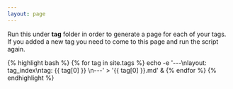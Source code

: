 ```yaml
---
layout: page
---
```


Run this under **tag** folder in order to generate a page for each of your tags. If you added a new tag you need to come to this page and run the script again.

{% highlight bash %}
{% for tag in site.tags %}
echo -e '---\nlayout: tag_index\ntag: {{ tag[0] }} \n---' > '{{ tag[0] }}.md' &
{% endfor %}
{% endhighlight %}
